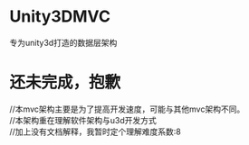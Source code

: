 Unity3DMVC
============

专为unity3d打造的数据层架构<br>

# 还未完成，抱歉

//本mvc架构主要是为了提高开发速度，可能与其他mvc架构不同。<br>
//本架构重在理解软件架构与u3d开发方式<br>
//加上没有文档解释，我暂时定个理解难度系数:8<br>
